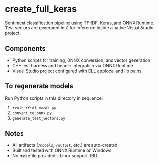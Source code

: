 # create_full_keras

Sentiment classification pipeline using TF-IDF, Keras, and ONNX Runtime.  
Test vectors are generated in C for inference inside a native Visual Studio project.

## Components
- Python scripts for training, ONNX conversion, and vector generation
- C++ test harness and header integration via ONNX Runtime
- Visual Studio project configured with DLL applocal and lib paths

## To regenerate models
Run Python scripts in this directory in sequence:
1. `train_tfidf_model.py`
2. `convert_to_onnx.py`
3. `generate_test_vectors.py`

## Notes
- All artifacts (`/models`, `/output`, etc.) are auto-created
- Built and tested with ONNX Runtime on Windows
- No makefile provided—Linux support TBD
